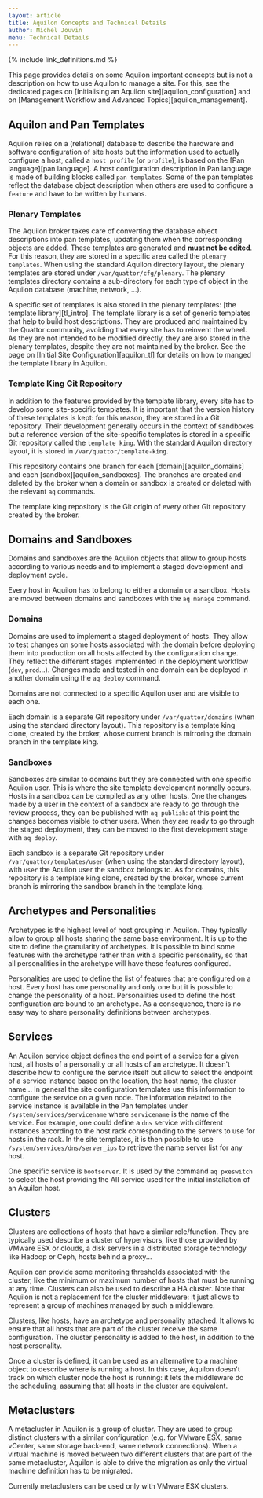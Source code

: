 ```yaml
---
layout: article
title: Aquilon Concepts and Technical Details
author: Michel Jouvin
menu: Technical Details
---
```


{% include link_definitions.md %}

This page provides details on some Aquilon important concepts but is not a description on how to use
Aquilon to manage a site. For this, see the dedicated pages on
[Initialising an Aquilon site][aquilon_configuration] and on
[Management Workflow and Advanced Topics][aquilon_management].

## Aquilon and Pan Templates

Aquilon relies on a (relational) database to describe the hardware and software configuration of site hosts but
the information used to actually configure a host, called a `host profile` (or `profile`), is based on
the [Pan language][pan language]. A host configuration description in Pan language is made of
building blocks called `pan templates`. Some of the pan templates reflect the database object description
when others are used to configure a `feature` and have to be written by humans.

### Plenary Templates

The Aquilon broker takes care of converting the database object descriptions into pan templates, updating them
when the corresponding objects are added. These templates are generated and **must not be edited**. For this
reason, they are stored in a specific area called the `plenary templates`. When using the standard Aquilon
directory layout, the plenary templates are stored under `/var/quattor/cfg/plenary`. The plenary templates
directory contains a sub-directory for each type of object in the Aquilon database (machine, network, ...).

A specific set of templates is also stored in the plenary templates: [the template library][tl_intro].
The template library is a set of generic templates that help to build host descriptions. They are
produced and maintained by the Quattor community, avoiding that every site has to reinvent the wheel.
As they are not intended to be modified directly, they are also stored in the plenary templates, despite
they are not maintained by the broker. See the page on [Initial Site Configuration][aquilon_tl] for details
on how to manged the template library in Aquilon.

### Template King Git Repository

In addition to the features provided by the template library, every site has to develop some site-specific
templates. It is important that the version history of these templates is kept: for this reason, they are
stored in a Git repository. Their development generally occurs in the context of sandboxes but a reference
version of the site-specific templates is stored in a specific Git repository called the `template king`.
With the standard Aquilon directory layout, it is stored in `/var/quattor/template-king`.

This repository contains one branch for each [domain][aquilon_domains] and each [sandbox][aquilon_sandboxes].
The branches are created and deleted
by the broker when a domain or sandbox is created or deleted with the relevant `aq` commands.

The template king repository is the Git origin of every other Git repository created by the broker.

## Domains and Sandboxes

Domains and sandboxes are the Aquilon objects that allow to group hosts according to various
needs and to implement a staged development and deployment cycle.

Every host in Aquilon has to belong to either a domain or a sandbox. Hosts are moved between
domains and sandboxes with the `aq manage` command.



### Domains

Domains are used to implement a staged deployment of hosts. They allow to test changes on
some hosts associated with the domain before deploying them into production on all hosts affected
by the configuration change. They reflect the different stages implemented in the deployment workflow
(`dev`, `prod`...). Changes made and tested in one domain can be deployed in another domain using
the `aq deploy` command.

Domains are not connected to a specific Aquilon user and are visible to each one.

Each domain is a separate Git repository under `/var/quattor/domains` (when using the standard
directory layout). This repository is a template king clone, created by the broker, whose current branch
is mirroring the domain branch in the template king.

### Sandboxes

Sandboxes are similar to domains but they are connected with one specific Aquilon user. This is where
the site template development normally occurs. Hosts in a sandbox can be compiled as any other hosts.
One the changes made by a user in the context of a sandbox are ready to go through the review process,
they can be published with `aq publish`: at this point the changes becomes visible to other users. When
they are ready to go through the staged deployment, they can be moved to the first development stage
with `aq deploy`.

Each sandbox is a separate Git repository under `/var/quattor/templates/user` (when using the standard
directory layout), with `user` the Aquilon user the sandbox belongs to. As for domains, this repository
is a template king clone, created by the broker, whose current branch
is mirroring the sandbox branch in the template king.


## Archetypes and Personalities

Archetypes is the highest level of host grouping in Aquilon. They typically allow to group all hosts
sharing the same base environment. It is up to the site to define the granularity of archetypes. It is
possible to bind some features with the archetype rather than with a specific personality, so that all
personalities in the archetype will have these features configured.

Personalities are used to define the list of features that are configured on a host. 
Every host has one personality and only one but it is possible to change the personality of a host. 
Personalities used to define the host configuration are bound to an archetype. As a consequence, there is
no easy way to share personality definitions between archetypes.


## Services

An Aquilon service object defines the end point of a service for a given host, all hosts of a personality
or all hosts of an archetype. It doesn't describe how to configure the service itself but allow to select
the endpoint of a service instance based on the location, the host name, the cluster name... In general the
site configuration templates use this information to configure the service on a given node. The information
related to the service instance is available in the Pan templates under `/system/services/servicename` where 
`servicename` is the name of the service. For example, one could define a `dns` service with different instances
according to the host rack corresponding to the servers to use for hosts in the rack. In the site templates,
it is then possible to use `/system/services/dns/server_ips` to retrieve the name server list for any host.

One specific service is `bootserver`. It is used by the command `aq pxeswitch` to select the host providing
the AII service used for the initial installation of an Aquilon host.


## Clusters

Clusters are collections of hosts that have a similar role/function. They are typically used describe 
a cluster of hypervisors, like those provided by VMware ESX or clouds, a disk servers in a distributed
storage technology like Hadoop or Ceph, hosts behind a proxy... 

Aquilon can provide some monitoring
thresholds associated with the cluster, like the minimum or maximum number of hosts that must be running at
any time. Clusters can also be used to describe a HA cluster. Note that Aquilon is not a replacement for the
cluster middleware: it just allows to represent a group of machines managed by such a middleware.

Clusters, like hosts, have an archetype and personality attached. It allows to ensure that all hosts that are
part of the cluster receive the same configuration. The cluster personality is added to the host, in addition
to the host personality.

Once a cluster is defined, it can be used as an alternative to a machine object to describe where is running
a host. In this case, Aquilon doesn't track on which cluster node the host is running: it lets the middleware
do the scheduling, assuming that all hosts in the cluster are equivalent.


## Metaclusters

A metacluster in Aquilon is a group of cluster. They are used to group distinct clusters with a similar configuration
(e.g. for VMware ESX, same vCenter, same storage back-end, same network connections). When a virtual machine is
moved between two different clusters that are part of the same metacluster, Aquilon is able to drive the migration
as only the virtual machine definition has to be migrated.

Currently metaclusters can be used only with VMware ESX clusters.
